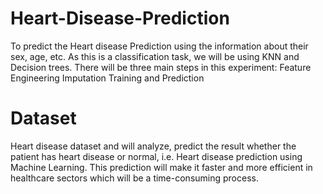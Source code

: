 # Heart-Disease-Prediction
To predict the Heart disease Prediction using the information about their sex, age, etc. As this is a classification task, we will be using KNN and Decision trees.
There will be three main steps in this experiment:
Feature Engineering 
Imputation
Training and Prediction

# Dataset

Heart disease dataset and will analyze, predict the result whether the patient has heart disease or normal, i.e. Heart disease prediction using Machine Learning. This prediction will make it faster and more efficient in healthcare sectors which will be a time-consuming process. 
